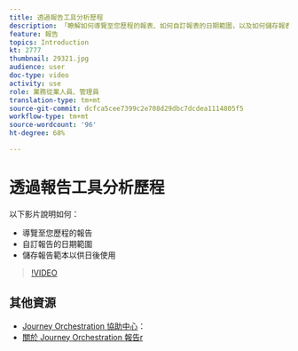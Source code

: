 ```yaml
---
title: 透過報告工具分析歷程
description: 「瞭解如何導覽至您歷程的報表、如何自訂報表的日期範圍，以及如何儲存報表範本以供日後使用。」
feature: 報告
topics: Introduction
kt: 2777
thumbnail: 29321.jpg
audience: user
doc-type: video
activity: use
role: 業務從業人員、管理員
translation-type: tm+mt
source-git-commit: dcfca5cee7399c2e708d29dbc7dcdea1114805f5
workflow-type: tm+mt
source-wordcount: '96'
ht-degree: 68%

---
```



# 透過報告工具分析歷程

以下影片說明如何：

* 導覽至您歷程的報告
* 自訂報告的日期範圍
* 儲存報告範本以供日後使用

>[!VIDEO](https://video.tv.adobe.com/v/29321?quality=12)

## 其他資源

* [Journey Orchestration 協助中心](https://docs.adobe.com/content/help/zh-Hant/journeys/using/journey-orchestration-home.html)：
* [關於 Journey Orchestration 報告r](https://docs.adobe.com/content/help/zh-Hant/journeys/using/journey-reports/about-journey-reports.html)

